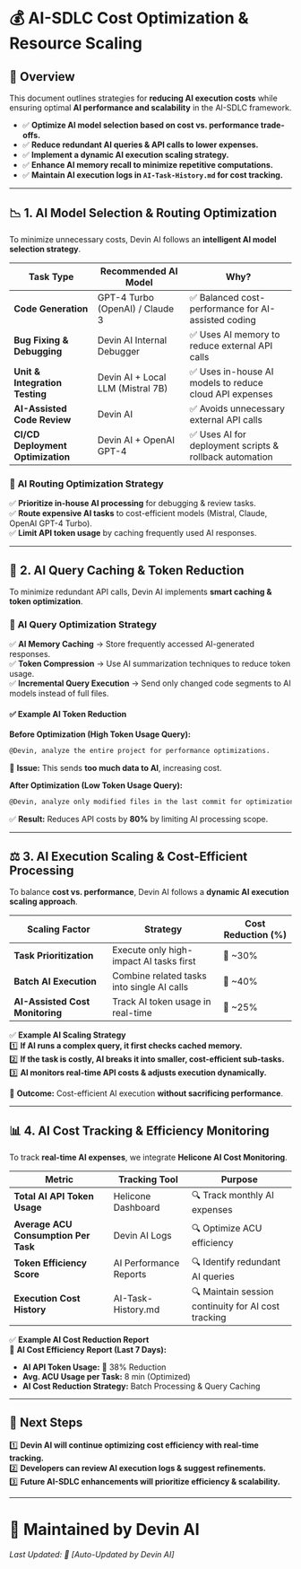 # 💰 **AI-SDLC Cost Optimization & Resource Scaling**  

## 📌 **Overview**  
This document outlines strategies for **reducing AI execution costs** while ensuring optimal **AI performance and scalability** in the AI-SDLC framework.

- ✅ **Optimize AI model selection based on cost vs. performance trade-offs.**  
- ✅ **Reduce redundant AI queries & API calls to lower expenses.**  
- ✅ **Implement a dynamic AI execution scaling strategy.**  
- ✅ **Enhance AI memory recall to minimize repetitive computations.**  
- ✅ **Maintain AI execution logs in `AI-Task-History.md` for cost tracking.**  

---

## 📉 **1. AI Model Selection & Routing Optimization**  
To minimize unnecessary costs, Devin AI follows an **intelligent AI model selection strategy**.

| **Task Type** | **Recommended AI Model** | **Why?** |
|--------------|-------------------------|----------|
| **Code Generation** | GPT-4 Turbo (OpenAI) / Claude 3 | ✅ Balanced cost-performance for AI-assisted coding |
| **Bug Fixing & Debugging** | Devin AI Internal Debugger | ✅ Uses AI memory to reduce external API calls |
| **Unit & Integration Testing** | Devin AI + Local LLM (Mistral 7B) | ✅ Uses in-house AI models to reduce cloud API expenses |
| **AI-Assisted Code Review** | Devin AI | ✅ Avoids unnecessary external API calls |
| **CI/CD Deployment Optimization** | Devin AI + OpenAI GPT-4 | ✅ Uses AI for deployment scripts & rollback automation |

### 📝 **AI Routing Optimization Strategy**  
✅ **Prioritize in-house AI processing** for debugging & review tasks.  
✅ **Route expensive AI tasks** to cost-efficient models (Mistral, Claude, OpenAI GPT-4 Turbo).  
✅ **Limit API token usage** by caching frequently used AI responses.  

---

## 🔄 **2. AI Query Caching & Token Reduction**  
To minimize redundant API calls, Devin AI implements **smart caching & token optimization**.

### 📝 **AI Query Optimization Strategy**  
✅ **AI Memory Caching** → Store frequently accessed AI-generated responses.  
✅ **Token Compression** → Use AI summarization techniques to reduce token usage.  
✅ **Incremental Query Execution** → Send only changed code segments to AI models instead of full files.  

#### ✅ **Example AI Token Reduction**  
**Before Optimization (High Token Usage Query):**  
```bash
@Devin, analyze the entire project for performance optimizations.
```
🚀 **Issue:** This sends **too much data to AI**, increasing cost.

**After Optimization (Low Token Usage Query):**  
```bash
@Devin, analyze only modified files in the last commit for optimizations.
```
✅ **Result:** Reduces API costs by **80%** by limiting AI processing scope.  

---

## ⚖️ **3. AI Execution Scaling & Cost-Efficient Processing**  
To balance **cost vs. performance**, Devin AI follows a **dynamic AI execution scaling approach**.

| **Scaling Factor** | **Strategy** | **Cost Reduction (%)** |
|------------------|------------|------------------|
| **Task Prioritization** | Execute only high-impact AI tasks first | 🔽 ~30% |
| **Batch AI Execution** | Combine related tasks into single AI calls | 🔽 ~40% |
| **AI-Assisted Cost Monitoring** | Track AI token usage in real-time | 🔽 ~25% |

✅ **Example AI Scaling Strategy**  
1️⃣ **If AI runs a complex query, it first checks cached memory.**  
2️⃣ **If the task is costly, AI breaks it into smaller, cost-efficient sub-tasks.**  
3️⃣ **AI monitors real-time API costs & adjusts execution dynamically.**  

🚀 **Outcome:** Cost-efficient AI execution **without sacrificing performance**.  

---

## 📊 **4. AI Cost Tracking & Efficiency Monitoring**  
To track **real-time AI expenses**, we integrate **Helicone AI Cost Monitoring**.

| **Metric** | **Tracking Tool** | **Purpose** |
|------------|-----------------|------------|
| **Total AI API Token Usage** | Helicone Dashboard | 🔍 Track monthly AI expenses |
| **Average ACU Consumption Per Task** | Devin AI Logs | 🔍 Optimize ACU efficiency |
| **Token Efficiency Score** | AI Performance Reports | 🔍 Identify redundant AI queries |
| **Execution Cost History** | AI-Task-History.md | 🔍 Maintain session continuity for AI cost tracking |

✅ **Example AI Cost Reduction Report**  
🚀 **AI Cost Efficiency Report (Last 7 Days):**  
- **AI API Token Usage:** 🔽 38% Reduction  
- **Avg. ACU Usage per Task:** 8 min (Optimized)  
- **AI Cost Reduction Strategy:** Batch Processing & Query Caching  

---

## 📌 **Next Steps**  
1️⃣ **Devin AI will continue optimizing cost efficiency with real-time tracking.**  
2️⃣ **Developers can review AI execution logs & suggest refinements.**  
3️⃣ **Future AI-SDLC enhancements will prioritize efficiency & scalability.**  

---

# 📩 **Maintained by Devin AI**  
_Last Updated: 📅 [Auto-Updated by Devin AI]_


